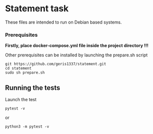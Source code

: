 # Statement task

These files are intended to run on Debian based systems.

### Prerequisites

**Firstly, place docker-compose.yml file inside the project directory !!!**

Other prerequisites can be installed by launching the prepare.sh script
```
git https://github.com/geris1337/statement.git
cd statement
sudo sh prepare.sh
```
## Running the tests

Launch the test
```
pytest -v
```

or
```
python3 -m pytest -v
```
